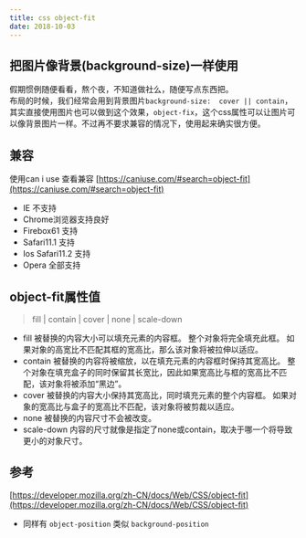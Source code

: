 ```yaml
---
title: css object-fit
date: 2018-10-03
---
```


## 把图片像背景(background-size)一样使用
假期惯例随便看看，熬个夜，不知道做社么，随便写点东西把。    
布局的时候，我们经常会用到背景图片`background-size:  cover || contain`，其实直接使用图片也可以做到这个效果，`object-fix`，这个css属性可以让图片可以像背景图片一样。不过再不要求兼容的情况下，使用起来确实很方便。

## 兼容
使用can i use 查看兼容 [https://caniuse.com/#search=object-fit](https://caniuse.com/#search=object-fit)
- IE 不支持
- Chrome浏览器支持良好
- Firebox61 支持
- Safari11.1 支持
- Ios Safari11.2 支持
- Opera 全部支持

## object-fit属性值
> fill | contain | cover | none | scale-down

- fill
被替换的内容大小可以填充元素的内容框。 整个对象将完全填充此框。 如果对象的高宽比不匹配其框的宽高比，那么该对象将被拉伸以适应。
- contain
被替换的内容将被缩放，以在填充元素的内容框时保持其宽高比。 整个对象在填充盒子的同时保留其长宽比，因此如果宽高比与框的宽高比不匹配，该对象将被添加“黑边”。
- cover
被替换的内容大小保持其宽高比，同时填充元素的整个内容框。 如果对象的宽高比与盒子的宽高比不匹配，该对象将被剪裁以适应。
- none
被替换的内容尺寸不会被改变。
- scale-down
内容的尺寸就像是指定了none或contain，取决于哪一个将导致更小的对象尺寸。

## 参考
[https://developer.mozilla.org/zh-CN/docs/Web/CSS/object-fit](https://developer.mozilla.org/zh-CN/docs/Web/CSS/object-fit)

- 同样有 `object-position` 类似 `background-position`
  
